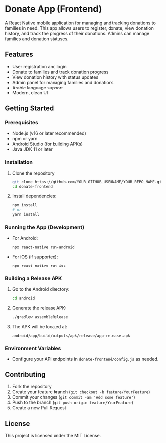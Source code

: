 # Donate App (Frontend)

A React Native mobile application for managing and tracking donations to families in need. This app allows users to register, donate, view donation history, and track the progress of their donations. Admins can manage families and donation statuses.

## Features
- User registration and login
- Donate to families and track donation progress
- View donation history with status updates
- Admin panel for managing families and donations
- Arabic language support
- Modern, clean UI

## Getting Started

### Prerequisites
- Node.js (v16 or later recommended)
- npm or yarn
- Android Studio (for building APKs)
- Java JDK 11 or later

### Installation
1. Clone the repository:
   ```sh
   git clone https://github.com/YOUR_GITHUB_USERNAME/YOUR_REPO_NAME.git
   cd donate-frontend
   ```
2. Install dependencies:
   ```sh
   npm install
   # or
   yarn install
   ```

### Running the App (Development)
- For Android:
  ```sh
  npx react-native run-android
  ```
- For iOS (if supported):
  ```sh
  npx react-native run-ios
  ```

### Building a Release APK
1. Go to the Android directory:
   ```sh
   cd android
   ```
2. Generate the release APK:
   ```sh
   ./gradlew assembleRelease
   ```
3. The APK will be located at:
   ```
   android/app/build/outputs/apk/release/app-release.apk
   ```

### Environment Variables
- Configure your API endpoints in `donate-frontend/config.js` as needed.

## Contributing
1. Fork the repository
2. Create your feature branch (`git checkout -b feature/YourFeature`)
3. Commit your changes (`git commit -am 'Add some feature'`)
4. Push to the branch (`git push origin feature/YourFeature`)
5. Create a new Pull Request

## License
This project is licensed under the MIT License. 
